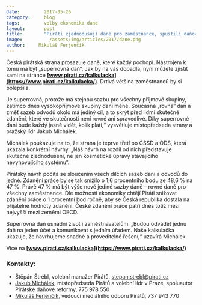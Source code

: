 ```yaml
---
date:         2017-05-26
category:     blog
tags:         volby ekonomika dane
layout:       post
title:        "Piráti zjednodušují daně pro zaměstnance, spustili daňovou kalkulačku."
image:          /assets/img/articles/2017/dane.png
author:     Mikuláš Ferjenčík
---
```


Česká pirátská strana prosazuje daně, které každý pochopí. Nástrojem k tomu má být „superrovná daň“. Jak by na vás dopadla, nyní můžete zjistit sami na stránce **[www.pirati.cz/kalkulacka](https://www.pirati.cz/kalkulacka/)**. Drtivá většina zaměstnanců by si polepšila.

Je superrovná, protože má stejnou sazbu pro všechny příjmové skupiny, zatímco dnes vysokopříjmové skupiny daní méně. Současná „rovná“ daň a změť sazeb odvodů okolo má jediný cíl, a to skrýt před lidmi skutečné zdanění, které ve skutečnosti není rovné ani spravedlivé. Díky superrovné dani bude každý jasně vidět, kolik platí,“ vysvětluje místopředseda strany a pražský lídr Jakub Michálek.

Michálek poukazuje na to, že strana je teprve třetí po ČSSD a ODS, která ukázala konkrétní návrhy. „Náš návrh na rozdíl od nich představuje skutečné zjednodušení, ne jen kosmetické úpravy stávajícího nevyhovujícího systému“.

Pirátský návrh počítá se sloučením všech dílčích sazeb daní a odvodů do jedné. Zdanění práce by se tak snížilo o 1,6 procentního bodu ze 48,6 % na 47 %. Právě 47 % má být výše nové jediné sazby daně – rovné daně pro všechny zaměstnance. Dle možností ekonomiky chtějí Piráti snižovat zdanění práce o 1 procentní bod ročně, aby se Česká republika dostala na přijatelné hodnoty zdanění. České zdanění práce patří dnes totiž mezi nejvyšší mezi zeměmi OECD.

Superrovná daň usnadní život i zaměstnavatelům. „Budou odvádět jednu daň na jeden účet a komunikovat s jedním úřadem. Naše kalkulačka ukazuje, že navrhujeme snadné a proveditelné řešení,“ uzavírá Michálek.

Více na **[www.pirati.cz/kalkulacka](https://www.pirati.cz/kalkulacka/)**

### Kontakty:

* Štěpán Štrébl, volební manažer Pirátů, stepan.strebl@pirati.cz
* [Jakub Michálek](https://www.pirati.cz/lide/jakub-michalek/), místopředseda Pirátů a volební lídr v Praze, spoluautor Pirátské daňové reformy, 775 978 550
* [Mikuláš Ferjenčík](https://www.pirati.cz/lide/mikulas-ferjencik/), vedoucí mediálního odboru Pirátů, 737 943 770
